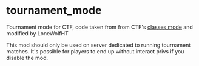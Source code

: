 # tournament_mode

Tournament mode for CTF, code taken from from CTF's [classes mode](https://github.com/MT-CTF/capturetheflag/tree/master/mods/ctf/ctf_modes/ctf_mode_classes) and modified by LoneWolfHT

This mod should only be used on server dedicated to running tournament matches. It's possible for players to end up without interact privs if you disable the mod.